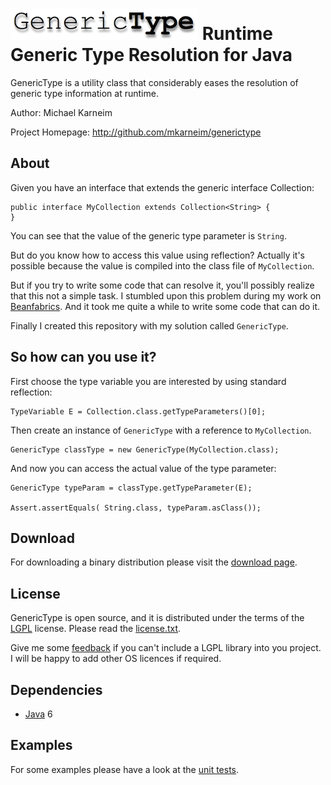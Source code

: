 ![GenericType]
Runtime Generic Type Resolution for Java
================================================= 



GenericType is a utility class that considerably eases the resolution of generic type information at runtime.  

Author: Michael Karneim

Project Homepage: http://github.com/mkarneim/generictype

About
-----

Given you have an interface that extends the generic interface Collection<E>:

	public interface MyCollection extends Collection<String> {
	}

You can see that the value of the generic type parameter is ```String```.

But do you know how to access this value using reflection?
Actually it's possible because the value is compiled into the class file of ```MyCollection```.

But if you try to write some code that can resolve it, you'll possibly realize that this not a simple task.
I stumbled upon this problem during my work on [Beanfabrics]. 
And it took me quite a while to write some code that can do it.
 
Finally I created this repository with my solution called ```GenericType```.

So how can you use it?
-----

First choose the type variable you are interested by using standard reflection: 
	
	TypeVariable E = Collection.class.getTypeParameters()[0];
	
Then create an instance of ```GenericType``` with a reference to ```MyCollection```.

	GenericType classType = new GenericType(MyCollection.class);
	
And now you can access the actual value of the type parameter:

	GenericType typeParam = classType.getTypeParameter(E);
	
	Assert.assertEquals( String.class, typeParam.asClass());

Download
--------

For downloading a binary distribution please visit the [download page].

License
-------

GenericType is open source, and it is distributed under the terms of the [LGPL] license. 
Please read the [license.txt].

Give me some [feedback] if you can't include a LGPL library into you project.
I will be happy to add other OS licences if required.

Dependencies
------------

* [Java] 6 

Examples
--------
For some examples please have a look at the [unit tests].


[download page]: http://github.com/mkarneim/generictype/archives/master
[license.txt]: http://github.com/mkarneim/generictype/blob/master/license.txt
[LGPL]: http://github.com/mkarneim/generictype/blob/master/lgpl.txt
[feedback]: https://github.com/mkarneim/generictype/issues
[Java]: http://www.oracle.com/technetwork/java/
[unit tests]: http://github.com/mkarneim/generictype/blob/master/src/test/java/org/codefabrics/generictype/GenericTypeTest.java
[Beanfabrics]: http://beanfabrics.org
[GenericType]: http://github.com/mkarneim/generictype/raw/master/logo.png "GenericType"
